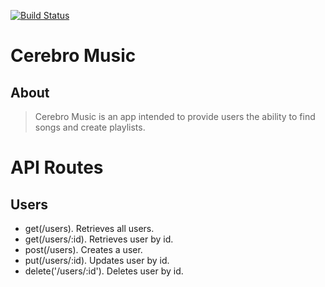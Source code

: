 [![Build Status](https://travis-ci.org/allen30331/cerebro.svg?branch=master)](https://travis-ci.org/allen30331/cerebro)

# Cerebro Music

## About
> Cerebro Music is an app intended to provide users the ability to find songs and create playlists.


# API Routes

## Users

* get(/users). Retrieves all users.
* get(/users/:id). Retrieves user by id.
* post(/users). Creates a user.
* put(/users/:id). Updates user by id. 
* delete('/users/:id'). Deletes user by id. 